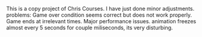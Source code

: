 This is a copy project of Chris Courses. I have just done minor adjustments. 
problems:
Game over condition seems correct but does not work properly. Game ends at irrelevant times.
Major performance issues. animation freezes almost every 5 seconds for couple miliseconds, its very disturbing.
